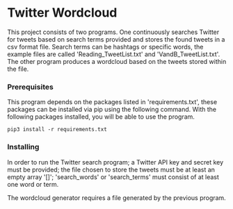 # Twitter Wordcloud

This project consists of two programs. One continuously searches Twitter for tweets based on search terms provided and stores the found tweets in a csv format file. Search terms can be hashtags or specific words, the example files are called 'Reading_TweetList.txt' and 'VandB_TweetList.txt'. The other program produces a wordcloud based on the tweets stored within the file.

### Prerequisites

This program depends on the packages listed in 'requirements.txt', these packages can be installed via pip using the following command.
With the following packages installed, you will be able to use the program.
```
pip3 install -r requirements.txt
```
### Installing

In order to run the Twitter search program; a Twitter API key and secret key must be provided; the file chosen to store the tweets must be at least an empty array '[]'; 'search_words' or 'search_terms' must consist of at least one word or term.

The wordcloud generator requires a file generated by the previous program.






